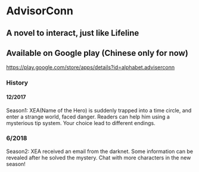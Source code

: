 # AdvisorConn

## A novel to interact, just like Lifeline

## Available on Google play (Chinese only for now)
https://play.google.com/store/apps/details?id=alphabet.adviserconn

### History
#### 12/2017
Season1: XEA(Name of the Hero) is suddenly trapped into a time circle, and enter a strange world, faced danger. Readers can help him using a mysterious tip system. Your choice lead to different endings.

### 6/2018
Season2: XEA received an email from the darknet. Some information can be revealed after he solved the mystery. Chat with more characters in the new season!
